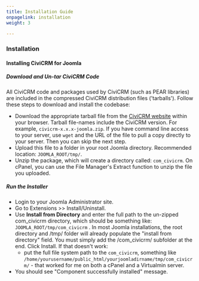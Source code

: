```yaml
---
title: Installation Guide
onpagelink: installation
weight: 3

---
```


### Installation

#### Installing CiviCRM for Joomla

##### Download and Un-tar CiviCRM Code

All CiviCRM code and packages used by CiviCRM (such as PEAR libraries) are included in the compressed CiviCRM distribution files ('tarballs'). Follow these steps to download and install the codebase:

- Download the appropriate tarball file from the [CiviCRM website](https://civicrm.org/download) within your browser. Tarball file-names include the CiviCRM version. For example, `civicrm-x.x.x-joomla.zip`. If you have command line access to your server, use `wget` and the URL of the file to pull a copy directly to your server. Then you can skip the next step.
- Upload this file to a folder in your root Joomla directory. Recommended location: `JOOMLA_ROOT/tmp/`.
- Unzip the package, which will create a directory called: `com_civicrm`. On cPanel, you can use the File Manager's Extract function to unzip the file you uploaded.

##### Run the Installer

- Login to your Joomla Administrator site.
- Go to Extensions &gt;&gt; Install/Uninstall.
- Use **Install from Directory** and enter the full path to the un-zipped com\_civicrm directory, which should be something like: `JOOMLA_ROOT/tmp/com_civicrm` . In most Joomla installations, the root directory and /tmp/ folder will already populate the "install from directory" field. You must simply add the /com\_civicrm/ subfolder at the end. Click Install. If that doesn't work: 
  - put the full file system path to the `com_civicrm`, something like `/home/yourusername/public_html/yourjoomladirname/tmp/com_civicrm/` - that worked for me on both a cPanel and a Virtualmin server.
- You should see "Component successfully installed" message.